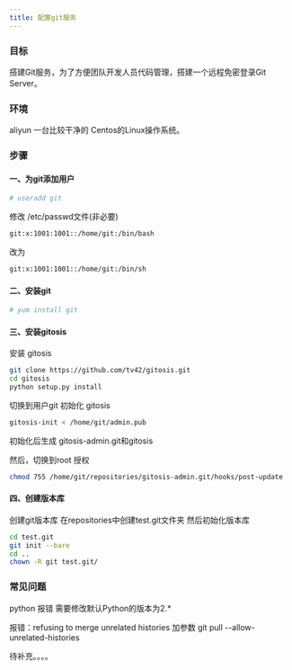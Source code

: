 ```yaml
---
title: 配置git服务
---
```


### 目标
搭建Git服务，为了方便团队开发人员代码管理，搭建一个远程免密登录Git Server。

### 环境
aliyun 一台比较干净的 Centos的Linux操作系统。

### 步骤
####  一、为git添加用户

``` bash
# useradd git
``` 
修改 /etc/passwd文件(非必要)
``` bash
git:x:1001:1001::/home/git:/bin/bash
```
改为
``` bash
git:x:1001:1001::/home/git:/bin/sh
```
####  二、安装git
``` bash
# yum install git
```
####  三、安装gitosis
安装 gitosis
``` bash
git clone https://github.com/tv42/gitosis.git
cd gitosis
python setup.py install
```
切换到用户git
初始化 gitosis
``` bash
gitosis-init < /home/git/admin.pub
```
初始化后生成 gitosis-admin.git和gitosis

然后，切换到root 授权
``` bash
chmod 755 /home/git/repositories/gitosis-admin.git/hooks/post-update
```

####  四、创建版本库
创建git版本库
在repositories中创建test.git文件夹
然后初始化版本库 
``` bash
cd test.git
git init --bare
cd ..
chown -R git test.git/
```

### 常见问题

python 报错 需要修改默认Python的版本为2.*

报错：refusing to merge unrelated histories
加参数 git pull --allow-unrelated-histories

待补充。。。。